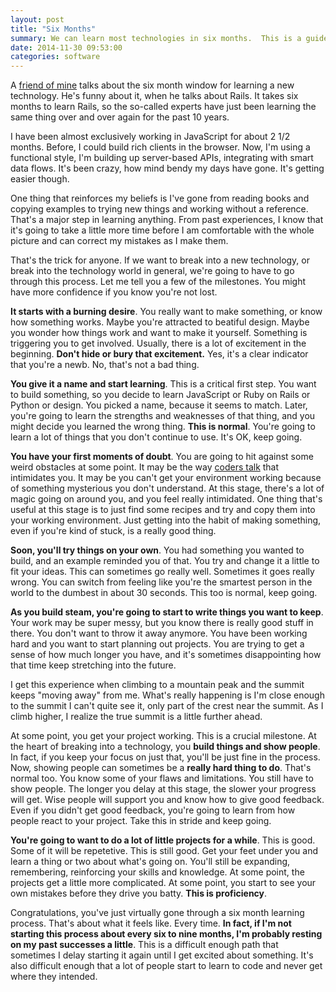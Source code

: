 ```yaml
---
layout: post
title: "Six Months"
summary: We can learn most technologies in six months.  This is a guide for anyone learning a new technology. 
date: 2014-11-30 09:53:00
categories: software
---
```


A [friend of mine](http://brandonhays.com/blog/) talks about the six month window for learning a new technology.  He's funny about it, when he talks about Rails.  It takes six months to learn Rails, so the so-called experts have just been learning the same thing over and over again for the past 10 years.

I have been almost exclusively working in JavaScript for about 2 1/2 months.  Before, I could build rich clients in the browser.  Now, I'm using a functional style, I'm building up server-based APIs, integrating with smart data flows.  It's been crazy, how mind bendy my days have gone.  It's getting easier though.

One thing that reinforces my beliefs is I've gone from reading books and copying examples to trying new things and working without a reference.  That's a major step in learning anything.  From past experiences, I know that it's going to take a little more time before I am comfortable with the whole picture and can correct my mistakes as I make them.

That's the trick for anyone.  If we want to break into a new technology, or break into the technology world in general, we're going to have to go through this process.  Let me tell you a few of the milestones.  You might have more confidence if you know you're not lost.

__It starts with a burning desire__.  You really want to make something, or know how something works.  Maybe you're attracted to beatiful design.  Maybe you wonder how things work and want to make it yourself.  Something is triggering you to get involved.  Usually, there is a lot of excitement in the beginning.  __Don't hide or bury that excitement.__  Yes, it's a clear indicator that you're a newb.  No, that's not a bad thing.

__You give it a name and start learning__.  This is a critical first step.  You want to build something, so you decide to learn JavaScript or Ruby on Rails or Python or design.  You picked a name, because it seems to match.  Later, you're going to learn the strengths and weaknesses of that thing, and you might decide you learned the wrong thing.  __This is normal__.  You're going to learn a lot of things that you don't continue to use.  It's OK, keep going.

__You have your first moments of doubt__.  You are going to hit against some weird obstacles at some point.  It may be the way [coders talk](http://brandonhays.com/blog/2013/01/10/dumb-stuff-we-say-to-non-programmers/) that intimidates you.  It may be you can't get your environment working because of something mysterious you don't understand.  At this stage, there's a lot of magic going on around you, and you feel really intimidated.  One thing that's useful at this stage is to just find some recipes and try and copy them into your working environment.  Just getting into the habit of making something, even if you're kind of stuck, is a really good thing.

__Soon, you'll try things on your own__.  You had something you wanted to build, and an example reminded you of that.  You try and change it a little to fit your ideas.  This can sometimes go really well.  Sometimes it goes really wrong.  You can switch from feeling like you're the smartest person in the world to the dumbest in about 30 seconds.  This too is normal, keep going.

__As you build steam, you're going to start to write things you want to keep__.  Your work may be super messy, but you know there is really good stuff in there.  You don't want to throw it away anymore.  You have been working hard and you want to start planning out projects.  You are trying to get a sense of how much longer you have, and it's sometimes disappointing how that time keep stretching into the future.

I get this experience when climbing to a mountain peak and the summit keeps "moving away" from me.  What's really happening is I'm close enough to the summit I can't quite see it, only part of the crest near the summit.  As I climb higher, I realize the true summit is a little further ahead.

At some point, you get your project working.  This is a crucial milestone.  At the heart of breaking into a technology, you __build things and show people__.  In fact, if you keep your focus on just that, you'll be just fine in the process.  Now, showing people can sometimes be a __really hard thing to do__.  That's normal too.  You know some of your flaws and limitations.  You still have to show people.  The longer you delay at this stage, the slower your progress will get.  Wise people will support you and know how to give good feedback.  Even if you didn't get good feedback, you're going to learn from how people react to your project.  Take this in stride and keep going.

__You're going to want to do a lot of little projects for a while__.  This is good.  Some of it will be repetetive.  This is still good.  Get your feet under you and learn a thing or two about what's going on.  You'll still be expanding, remembering, reinforcing your skills and knowledge.  At some point, the projects get a little more complicated.  At some point, you start to see your own mistakes before they drive you batty.  __This is proficiency__.

Congratulations, you've just virtually gone through a six month learning process.  That's about what it feels like.  Every time.  __In fact, if I'm not starting this process about every six to nine months, I'm probably resting on my past successes a little__.  This is a difficult enough path that sometimes I delay starting it again until I get excited about something. It's also difficult enough that a lot of people start to learn to code and never get where they intended.    